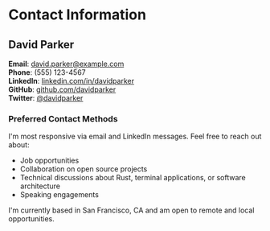 # Contact Information

## David Parker

**Email**: david.parker@example.com  
**Phone**: (555) 123-4567  
**LinkedIn**: [linkedin.com/in/davidparker](https://linkedin.com/in/davidparker)  
**GitHub**: [github.com/davidparker](https://github.com/davidparker)  
**Twitter**: [@davidparker](https://twitter.com/davidparker)  

### Preferred Contact Methods

I'm most responsive via email and LinkedIn messages. Feel free to reach out about:

- Job opportunities
- Collaboration on open source projects
- Technical discussions about Rust, terminal applications, or software architecture
- Speaking engagements

I'm currently based in San Francisco, CA and am open to remote and local opportunities.